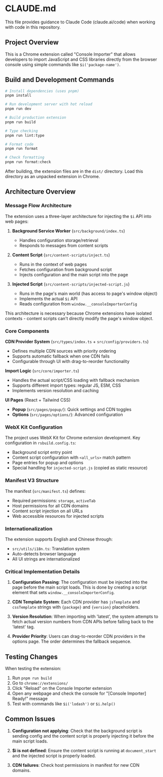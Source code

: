 # CLAUDE.md

This file provides guidance to Claude Code (claude.ai/code) when working with code in this repository.

## Project Overview

This is a Chrome extension called "Console Importer" that allows developers to import JavaScript and CSS libraries directly from the browser console using simple commands like `$i('package-name')`.

## Build and Development Commands

```bash
# Install dependencies (uses pnpm)
pnpm install

# Run development server with hot reload
pnpm run dev

# Build production extension
pnpm run build

# Type checking
pnpm run lint:type

# Format code
pnpm run format

# Check formatting
pnpm run format:check
```

After building, the extension files are in the `dist/` directory. Load this directory as an unpacked extension in Chrome.

## Architecture Overview

### Message Flow Architecture

The extension uses a three-layer architecture for injecting the `$i` API into web pages:

1. **Background Service Worker** (`src/background/index.ts`)
   - Handles configuration storage/retrieval
   - Responds to messages from content scripts

2. **Content Script** (`src/content-scripts/inject.ts`)
   - Runs in the context of web pages
   - Fetches configuration from background script
   - Injects configuration and the main script into the page

3. **Injected Script** (`src/content-scripts/injected-script.js`)
   - Runs in the page's main world (has access to page's window object)
   - Implements the actual `$i` API
   - Reads configuration from `window.__consoleImporterConfig`

This architecture is necessary because Chrome extensions have isolated contexts - content scripts can't directly modify the page's window object.

### Core Components

**CDN Provider System** (`src/types/index.ts` + `src/config/providers.ts`)
- Defines multiple CDN sources with priority ordering
- Supports automatic fallback when one CDN fails
- Configurable through UI with drag-to-reorder functionality

**Import Logic** (`src/core/importer.ts`)
- Handles the actual script/CSS loading with fallback mechanism
- Supports different import types: regular JS, ESM, CSS
- Implements version resolution and caching

**UI Pages** (React + Tailwind CSS)
- **Popup** (`src/pages/popup/`): Quick settings and CDN toggles
- **Options** (`src/pages/options/`): Advanced configuration

### WebX Kit Configuration

The project uses WebX Kit for Chrome extension development. Key configuration in `rsbuild.config.ts`:
- Background script entry point
- Content script configuration with `<all_urls>` match pattern
- Page entries for popup and options
- Special handling for `injected-script.js` (copied as static resource)

### Manifest V3 Structure

The manifest (`src/manifest.ts`) defines:
- Required permissions: `storage`, `activeTab`
- Host permissions for all CDN domains
- Content script injection on all URLs
- Web accessible resources for injected scripts

### Internationalization

The extension supports English and Chinese through:
- `src/utils/i18n.ts`: Translation system
- Auto-detects browser language
- All UI strings are internationalized

### Critical Implementation Details

1. **Configuration Passing**: The configuration must be injected into the page before the main script loads. This is done by creating a script element that sets `window.__consoleImporterConfig`.

2. **CDN Template System**: Each CDN provider has `jsTemplate` and `cssTemplate` strings with `{package}` and `{version}` placeholders.

3. **Version Resolution**: When importing with 'latest', the system attempts to fetch actual version numbers from CDN APIs before falling back to the 'latest' tag.

4. **Provider Priority**: Users can drag-to-reorder CDN providers in the options page. The order determines the fallback sequence.

## Testing Changes

When testing the extension:
1. Run `pnpm run build`
2. Go to `chrome://extensions/`
3. Click "Reload" on the Console Importer extension
4. Open any webpage and check the console for "[Console Importer] Ready!" message
5. Test with commands like `$i('lodash')` or `$i.help()`

## Common Issues

1. **Configuration not applying**: Check that the background script is sending config and the content script is properly injecting it before the main script loads.

2. **$i is not defined**: Ensure the content script is running at `document_start` and the injected script is properly loaded.

3. **CDN failures**: Check host permissions in manifest for new CDN domains.